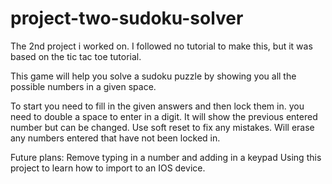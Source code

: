 # project-two-sudoku-solver

The 2nd project i worked on. I followed no tutorial to make this, but it was based on the tic tac toe tutorial.

This game will help you solve a sudoku puzzle by showing you all the possible numbers in a given space.

To start you need to fill in the given answers and then lock them in. you need to double a space to enter in a digit. It will show the previous entered number but can be changed. Use soft reset to fix any mistakes. Will erase any numbers entered that have not been locked in.

Future plans:
	Remove typing in a number and adding in a keypad
	Using this project to learn how to import to an IOS device.
